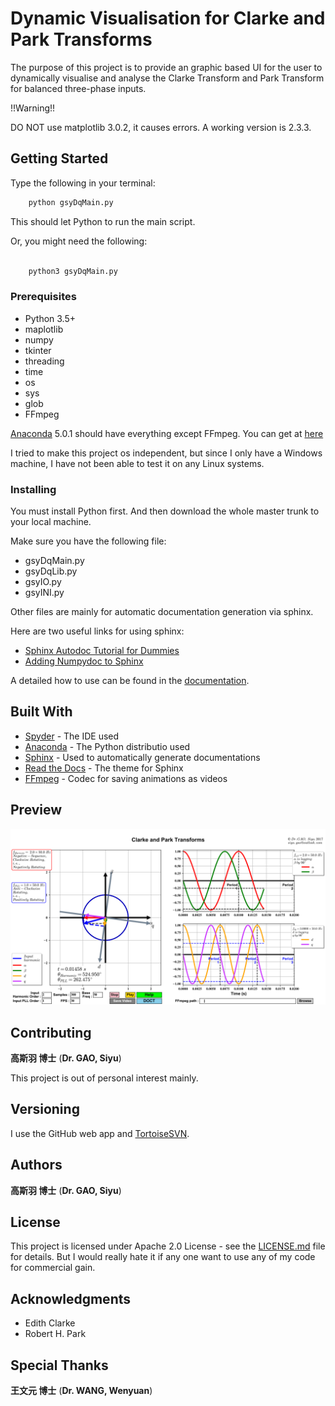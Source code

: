 # Dynamic Visualisation for Clarke and Park Transforms

The purpose of this project is to provide an graphic based UI for the user to dynamically visualise and analyse the Clarke Transform and Park Transform for balanced three-phase inputs.

!!Warning!!

DO NOT use matplotlib 3.0.2, it causes errors. A working version is 2.3.3.

## Getting Started

Type the following in your terminal:

```python
    python gsyDqMain.py
```

This should let Python to run the main script.

Or, you might need the following:

```python

    python3 gsyDqMain.py
```

### Prerequisites

* Python 3.5+
* maplotlib
* numpy
* tkinter
* threading
* time
* os
* sys
* glob
* FFmpeg

[Anaconda](https://www.anaconda.com/download/) 5.0.1 should have everything except FFmpeg. You can get at [here](https://www.ffmpeg.org/download.html)

I tried to make this project os independent, but since I only have a Windows machine, I have not been able to test it on any Linux systems.

### Installing

You must install Python first. And then download the whole master trunk to your local machine.

Make sure you have the following file:

* gsyDqMain.py
* gsyDqLib.py
* gsyIO.py
* gsyINI.py

Other files are mainly for automatic documentation generation via sphinx.

Here are two useful links for using sphinx:

* [Sphinx Autodoc Tutorial for Dummies](https://codeandchaos.wordpress.com/2012/07/30/sphinx-autodoc-tutorial-for-dummies/)
* [Adding Numpydoc to Sphinx](https://codeandchaos.wordpress.com/2012/08/09/sphinx-and-numpydoc/)

A detailed how to use can be found in the [documentation](documentation/html/index.html).

## Built With

* [Spyder](http://pythonhosted.org/spyder/) - The IDE used
* [Anaconda](https://www.anaconda.com/download/) - The Python distributio used
* [Sphinx](http://www.sphinx-doc.org/en/stable/) - Used to automatically generate documentations
* [Read the Docs](https://github.com/rtfd/sphinx_rtd_theme) - The theme for Sphinx
* [FFmpeg](https://www.ffmpeg.org/download.html) - Codec for saving animations as videos

## Preview

<!-- ![UI image](documentation/html/_images/Visualisation_of_Clarke_and_Park_Transforms.svg) -->

[![UI image](documentation/html/_images/Visualisation_of_Clarke_and_Park_Transforms.svg)](./documentation/html/_video/demo1.mp4)

## Contributing

**高斯羽 博士** (**Dr. GAO, Siyu**)

This project is out of personal interest mainly.

## Versioning

I use the GitHub web app and [TortoiseSVN](https://tortoisesvn.net/).

## Authors

**高斯羽 博士** (**Dr. GAO, Siyu**)

## License

This project is licensed under Apache 2.0 License - see the [LICENSE.md](LICENSE.md) file for details. But I would really hate it if any one want to use any of my code for commercial gain.

## Acknowledgments

* Edith Clarke
* Robert H. Park

## Special Thanks

**王文元 博士** (**Dr. WANG, Wenyuan**)